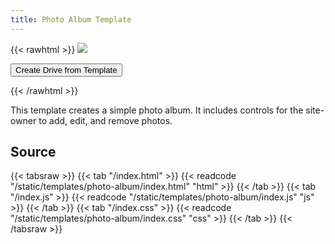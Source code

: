 ```yaml
---
title: Photo Album Template
---
```


{{< rawhtml >}}
<img class="template-thumb" src="/templates/photo-album.png">

<button class="create-drive">Create Drive from Template</button>

<script>
  const TEMPLATE_ROOT = '/templates/photo-album'
  const TEMPLATE_TITLE = 'My Photo Album'
  window.TEMPLATE_FILES = [
    '/index.html',
    '/index.js',
    '/index.css'
  ]
</script>
<script src="/templates/index.js"></script>
{{< /rawhtml >}}

This template creates a simple photo album. It includes controls for the site-owner to add, edit, and remove photos.

## Source

{{< tabsraw >}}
{{< tab "/index.html" >}}
{{< readcode "/static/templates/photo-album/index.html" "html" >}}
{{< /tab >}}
{{< tab "/index.js" >}}
{{< readcode "/static/templates/photo-album/index.js" "js" >}}
{{< /tab >}}
{{< tab "/index.css" >}}
{{< readcode "/static/templates/photo-album/index.css" "css" >}}
{{< /tab >}}
{{< /tabsraw >}}